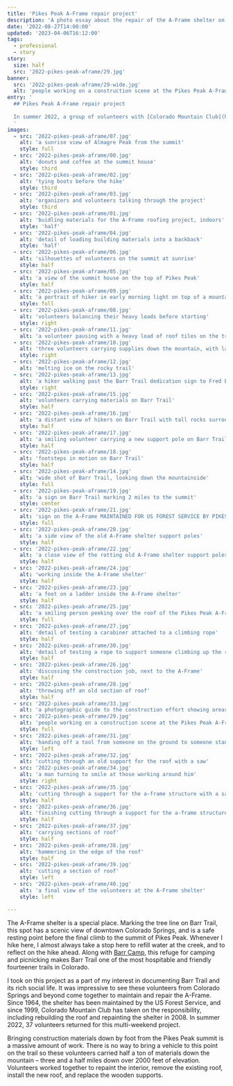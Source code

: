 ```yaml
---
title: 'Pikes Peak A-Frame repair project'
description: 'A photo essay about the repair of the A-Frame shelter on Barr Trail, Pikes Peak.'
date: '2022-08-27T14:00:00'
updated: '2023-04-06T16:12:00'
tags:
  - professional
  - story
story:
  size: half
  src: '2022-pikes-peak-aframe/29.jpg'
banner:
  src: '2022-pikes-peak-aframe/29-wide.jpg'
  alt: 'people working on a construction scene at the Pikes Peak A-Frame'
entry: '
  ## Pikes Peak A-Frame repair project
  
  In summer 2022, a group of volunteers with [Colorado Mountain Club](https://www.cmc.org) set out to repair the A-Frame shelter on Barr Trail, the 12.5 mile trail that winds from Manitou Springs to the summit of Pikes Peak (also known as Tava or “mountain of the sun”, according to the Ute People of the Front Range). This is my document of their work.
  '
images:
  - src: '2022-pikes-peak-aframe/07.jpg'
    alt: 'a sunrise view of Almagre Peak from the summit'
    style: full
  - src: '2022-pikes-peak-aframe/00.jpg'
    alt: 'donuts and coffee at the summit house'
    style: third
  - src: '2022-pikes-peak-aframe/02.jpg'
    alt: 'tying boots before the hike'
    style: third
  - src: '2022-pikes-peak-aframe/03.jpg'
    alt: 'organizers and volunteers talking through the project'
    style: third
  - src: '2022-pikes-peak-aframe/01.jpg'
    alt: 'buidling materials for the A-Frame roofing project, indoors'
    style: 'half'
  - src: '2022-pikes-peak-aframe/04.jpg'
    alt: 'detail of loading building materials into a backback'
    style: 'half'
  - src: '2022-pikes-peak-aframe/06.jpg'
    alt: 'silhouettes of volunteers on the summit at sunrise'
    style: half
  - src: '2022-pikes-peak-aframe/05.jpg'
    alt: 'a view of the summit house on the top of Pikes Peak'
    style: half
  - src: '2022-pikes-peak-aframe/09.jpg'
    alt: 'a portrait of hiker in early morning light on top of a mountain'
    style: full
  - src: '2022-pikes-peak-aframe/08.jpg'
    alt: 'volunteers balancing their heavy loads before starting'
    style: right
  - src: '2022-pikes-peak-aframe/11.jpg'
    alt: 'a volunteer pausing with a heavy load of roof tiles on the trail'
  - src: '2022-pikes-peak-aframe/10.jpg'
    alt: 'three volunteers carrying supplies down the mountain, with large rocks below and a blue sky above'
    style: right
  - src: '2022-pikes-peak-aframe/12.jpg'
    alt: 'melting ice on the rocky trail'
  - src: '2022-pikes-peak-aframe/13.jpg'
    alt: 'a hiker walking past the Barr Trail dedication sign to Fred Barr'
    style: right
  - src: '2022-pikes-peak-aframe/15.jpg'
    alt: 'volunteers carrying materials on Barr Trail'
    style: half
  - src: '2022-pikes-peak-aframe/16.jpg'
    alt: 'a distant view of hikers on Barr Trail with tall rocks surrounding'
    style: half
  - src: '2022-pikes-peak-aframe/17.jpg'
    alt: 'a smiling volunteer carrying a new support pole on Barr Trail'
    style: half
  - src: '2022-pikes-peak-aframe/18.jpg'
    alt: 'footsteps in motion on Barr Trail'
    style: half
  - src: '2022-pikes-peak-aframe/14.jpg'
    alt: 'wide shot of Barr Trail, looking down the mountainside'
    style: full
  - src: '2022-pikes-peak-aframe/19.jpg'
    alt: 'a sign on Barr Trail marking 2 miles to the summit'
    style: center
  - src: '2022-pikes-peak-aframe/21.jpg'
    alt: 'sign on the A-Frame MAINTAINED FOR US FOREST SERVICE BY PIKES PEAK GROUP COLORADO MOUNTAIN CLUB'
    style: full
  - src: '2022-pikes-peak-aframe/20.jpg'
    alt: 'a side view of the old A-Frame shelter support poles'
    style: half
  - src: '2022-pikes-peak-aframe/22.jpg'
    alt: 'a close view of the rotting old A-Frame shelter support poles'
    style: half
  - src: '2022-pikes-peak-aframe/24.jpg'
    alt: 'working inside the A-Frame shelter'
    style: half
  - src: '2022-pikes-peak-aframe/23.jpg'
    alt: 'a foot on a ladder inside the A-Frame shelter'
    style: half
  - src: '2022-pikes-peak-aframe/25.jpg'
    alt: 'a smiling person peeking over the roof of the Pikes Peak A-Frame'
    style: full
  - src: '2022-pikes-peak-aframe/27.jpg'
    alt: 'detail of testing a carabiner attached to a climbing rope'
    style: half
  - src: '2022-pikes-peak-aframe/30.jpg'
    alt: 'detail of testing a rope to support someone climbing up the roof of the A-Frame'
    style: half
  - src: '2022-pikes-peak-aframe/26.jpg'
    alt: 'discussing the construction job, next to the A-Frame'
    style: half
  - src: '2022-pikes-peak-aframe/28.jpg'
    alt: 'throwing off an old section of roof'
    style: half
  - src: '2022-pikes-peak-aframe/33.jpg'
    alt: 'a photographic guide to the construction effort showing areas that need work'
  - src: '2022-pikes-peak-aframe/29.jpg'
    alt: 'people working on a construction scene at the Pikes Peak A-Frame'
    style: full
  - src: '2022-pikes-peak-aframe/31.jpg'
    alt: 'handing off a tool from someone on the ground to someone standing on the edge of the roof'
    style: left
  - src: '2022-pikes-peak-aframe/32.jpg'
    alt: 'cutting through an old support for the roof with a saw'
  - src: '2022-pikes-peak-aframe/34.jpg'
    alt: 'a man turning to smile at those working around him'
    style: right
  - src: '2022-pikes-peak-aframe/35.jpg'
    alt: 'cutting through a support for the a-frame structure with a saw'
    style: half
  - src: '2022-pikes-peak-aframe/36.jpg'
    alt: 'finishing cutting through a support for the a-frame structure'
    style: half
  - src: '2022-pikes-peak-aframe/37.jpg'
    alt: 'carrying sections of roof'
    style: half
  - src: '2022-pikes-peak-aframe/38.jpg'
    alt: 'hammering in the edge of the roof'
    style: half
  - src: '2022-pikes-peak-aframe/39.jpg'
    alt: 'cutting a section of roof'
    style: left
  - src: '2022-pikes-peak-aframe/40.jpg'
    alt: 'a final view of the volunteers at the A-Frame shelter'
    style: left

---
```


The A-Frame shelter is a special place. Marking the tree line on Barr Trail, this spot has a scenic view of downtown Colorado Springs, and is a safe resting point before the final climb to the summit of Pikes Peak. Whenever I hike here, I almost always take a stop here to refill water at the creek, and to reflect on the hike ahead. Along with [Barr Camp](https://barrcamp.com), this refuge for camping and picnicking makes Barr Trail one of the most hospitable and friendly fourteener trails in Colorado.

I took on this project as a part of my interest in documenting Barr Trail and its rich social life. It was impressive to see these volunteers from Colorado Springs and beyond come together to maintain and repair the A-Frame. Since 1964, the shelter has been maintained by the US Forest Service, and since 1999, Colorado Mountain Club has taken on the responsibility, including rebuilding the roof and repainting the shelter in 2008. In summer 2022, 37 volunteers returned for this multi-weekend project.

Bringing construction materials down by foot from the Pikes Peak summit is a massive amount of work. There is no way to bring a vehicle to this point on the trail so these volunteers carried half a ton of materials down the mountain – three and a half miles down over 2000 feet of elevation. Volunteers worked together to repaint the interior, remove the existing roof, install the new roof, and replace the wooden supports.